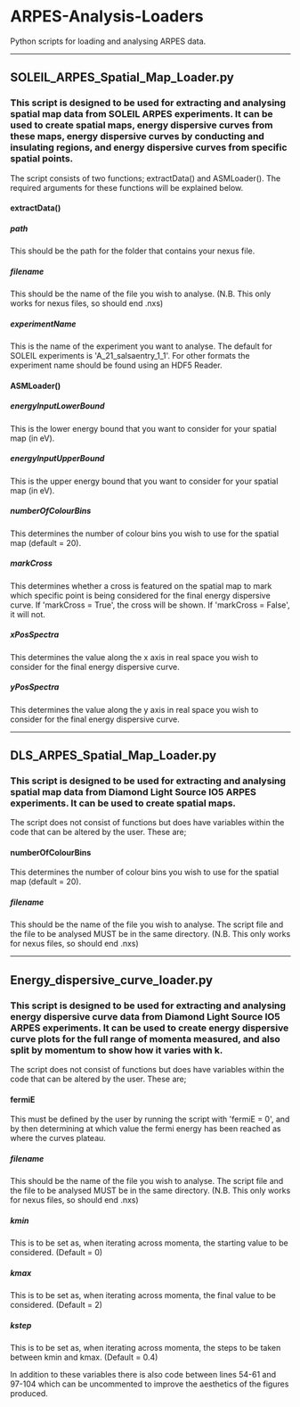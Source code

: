 # ARPES-Analysis-Loaders
Python scripts for loading and analysing ARPES data.

---

## SOLEIL_ARPES_Spatial_Map_Loader.py
### This script is designed to be used for extracting and analysing spatial map data from SOLEIL ARPES experiments. It can be used to create spatial maps, energy dispersive curves from these maps, energy dispersive curves by conducting and insulating regions, and energy dispersive curves from specific spatial points.

The script consists of two functions; extractData() and ASMLoader(). The required arguments for these functions will be explained below.

#### extractData()
##### path
This should be the path for the folder that contains your nexus file.
##### filename
This should be the name of the file you wish to analyse. (N.B. This only works for nexus files, so should end .nxs)
##### experimentName
This is the name of the experiment you want to analyse. The default for SOLEIL experiments is 'A_21_salsaentry_1_1'. For other formats the experiment name should be found using an HDF5 Reader.

#### ASMLoader()
##### energyInputLowerBound
This is the lower energy bound that you want to consider for your spatial map (in eV).
##### energyInputUpperBound
This is the upper energy bound that you want to consider for your spatial map (in eV).
##### numberOfColourBins
This determines the number of colour bins you wish to use for the spatial map (default = 20).
##### markCross
This determines whether a cross is featured on the spatial map to mark which specific point is being considered for the final energy dispersive curve. If 'markCross = True', the cross will be shown. If 'markCross = False', it will not.
##### xPosSpectra
This determines the value along the x axis in real space you wish to consider for the final energy dispersive curve.
##### yPosSpectra
This determines the value along the y axis in real space you wish to consider for the final energy dispersive curve.

---
## DLS_ARPES_Spatial_Map_Loader.py
### This script is designed to be used for extracting and analysing spatial map data from Diamond Light Source IO5 ARPES experiments. It can be used to create spatial maps.

The script does not consist of functions but does have variables within the code that can be altered by the user. These are;

#### numberOfColourBins
This determines the number of colour bins you wish to use for the spatial map (default = 20).
##### filename
This should be the name of the file you wish to analyse. The script file and the file to be analysed MUST be in the same directory. (N.B. This only works for nexus files, so should end .nxs)

---
## Energy_dispersive_curve_loader.py
### This script is designed to be used for extracting and analysing energy dispersive curve data from Diamond Light Source IO5 ARPES experiments. It can be used to create energy dispersive curve plots for the full range of momenta measured, and also split by momentum to show how it varies with k.

The script does not consist of functions but does have variables within the code that can be altered by the user. These are;

#### fermiE
This must be defined by the user by running the script with 'fermiE = 0', and by then determining at which value the fermi energy has been reached as where the curves plateau.  
##### filename
This should be the name of the file you wish to analyse. The script file and the file to be analysed MUST be in the same directory. (N.B. This only works for nexus files, so should end .nxs)
##### kmin
This is to be set as, when iterating across momenta, the starting value to be considered. (Default = 0)
##### kmax
This is to be set as, when iterating across momenta, the final value to be considered. (Default = 2)
##### kstep
This is to be set as, when iterating across momenta, the steps to be taken between kmin and kmax. (Default = 0.4)

In addition to these variables there is also code between lines 54-61 and 97-104 which can be uncommented to improve the aesthetics of the figures produced.
